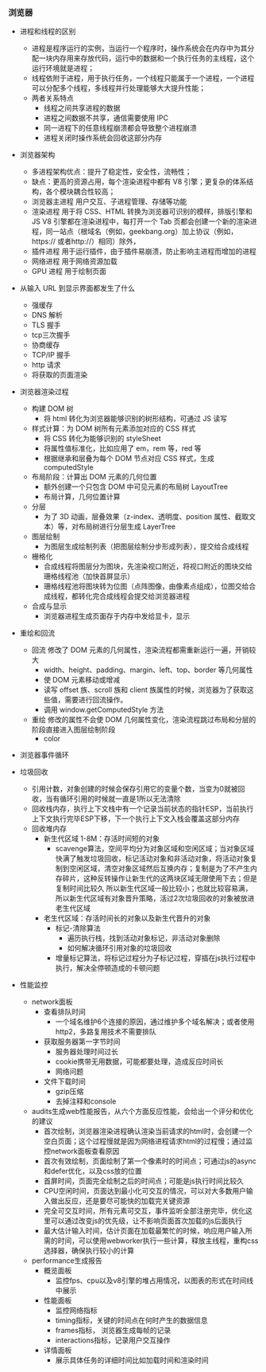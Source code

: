 <!--
 * @Date: 2021-03-30 16:57:09
 * @LastEditors: hanjiawang
 * @LastEditTime: 2021-04-26 11:04:15
-->
### 浏览器
- 进程和线程的区别
  - 进程是程序运行的实例，当运行一个程序时，操作系统会在内存中为其分配一块内存用来存放代码，运行中的数据和一个执行任务的主线程，这个运行环境就是进程；
  - 线程依附于进程，用于执行任务，一个线程只能属于一个进程，一个进程可以分配多个线程，多线程并行处理能够大大提升性能；
  - 两者关系特点
    - 线程之间共享进程的数据
    - 进程之间数据不共享，通信需要使用 IPC
    - 同一进程下的任意线程崩溃都会导致整个进程崩溃
    - 进程关闭时操作系统会回收这部分内存

- 浏览器架构
  - 多进程架构优点：提升了稳定性，安全性，流畅性；
  - 缺点：更高的资源占用，每个渲染进程中都有 V8 引擎；更复杂的体系结构，各个模块耦合性较高；
  - 浏览器主进程
    用户交互、子进程管理、存储等功能
  - 渲染进程
    用于将 CSS、HTML 转换为浏览器可识别的模样，排版引擎和 JS V8 引擎都在渲染进程中，每打开一个 Tab 页都会创建一个新的渲染进程，同一站点（根域名（例如，geekbang.org）加上协议（例如，https:// 或者http://）相同）除外，
  - 插件进程
    用于运行插件，由于插件易崩溃，防止影响主进程而增加的进程
  - 网络进程
    用于网络资源加载
  - GPU 进程
    用于绘制页面

- 从输入 URL 到显示界面都发生了什么
  - 强缓存
  - DNS 解析
  - TLS 握手
  - tcp三次握手
  - 协商缓存
  - TCP/IP 握手
  - http 请求
  - 将获取的页面渲染

- 浏览器渲染过程
  - 构建 DOM 树
    - 将 html 转化为浏览器能够识别的树形结构，可通过 JS 读写
  - 样式计算：为 DOM 树所有元素添加对应的 CSS 样式
    - 将 CSS 转化为能够识别的 styleSheet
    - 将属性值标准化，比如应用了 em，rem 等，red 等
    - 根据继承和层叠为每个 DOM 节点对应 CSS 样式，生成 computedStyle
  - 布局阶段：计算出 DOM 元素的几何位置
    - 额外创建一个只包含 DOM 中可见元素的布局树 LayoutTree
    - 布局计算，几何位置计算
  - 分层
    - 为了 3D 动画，层叠效果（z-index、透明度、position 属性、截取文本）等，对布局树进行分层生成 LayerTree
  - 图层绘制
    - 为图层生成绘制列表（把图层绘制分步形成列表），提交给合成线程
  - 栅格化
    - 合成线程将图层分为图块，先渲染视口附近，将视口附近的图块交给珊格线程池（加快首屏显示）
    - 珊格线程池将图块转为位图（点阵图像，由像素点组成），位图交给合成线程，都转化完合成线程会提交给浏览器进程
  - 合成与显示
    - 浏览器进程生成页面存于内存中发给显卡，显示

- 重绘和回流
  - 回流
    修改了 DOM 元素的几何属性，渲染流程都需重新运行一遍，开销较大
    - width、height、padding、margin、left、top、border 等几何属性
    - 使 DOM 元素移动或增减
    - 读写 offset 族、scroll 族和 client 族属性的时候，浏览器为了获取这些值，需要进行回流操作。
    - 调用 window.getComputedStyle 方法
  - 重绘
    修改的属性不会使 DOM 几何属性变化，渲染流程跳过布局和分层的阶段直接进入图层绘制阶段
    - color

- 浏览器事件循环

- 垃圾回收
   - 引用计数，对象创建的时候会保存引用它的变量个数，当变为0就被回收，当有循环引用的时候就一直是1所以无法清除
   - 回收栈内存，执行上下文栈中有一个记录当前状态的指针ESP，当前执行上下文执行完毕ESP下移，下一个执行上下文入栈会覆盖这部分内存
   - 回收堆内存
      - 新生代区域 1-8M：存活时间短的对象
        - scavenge算法，空间平均分为对象区域和空闲区域；当对象区域快满了触发垃圾回收，标记活动对象和非活动对象，将活动对象复制到空闲区域，清空对象区域然后互换内存；复制是为了不产生内存碎片，这种反转操作让新生代的这两块区域无限使用下去；但是复制时间比较久
        所以新生代区域一般比较小；也就比较容易满，所以新生代区域有对象晋升策略，活过2次垃圾回收的对象被放进老生代区域
      - 老生代区域：存活时间长的对象以及新生代晋升的对象
        - 标记-清除算法
           - 遍历执行栈，找到活动对象标记，非活动对象删除
           - 如何解决循环引用对象的垃圾回收
        - 增量标记算法，将标记过程分为子标记过程，穿插在js执行过程中执行，解决全停顿造成的卡顿问题

- 性能监控
   - network面板
      - 查看排队时间
         - 一个域名维护6个连接的原因，通过维护多个域名解决；或者使用http2，多路复用技术不需要排队
      - 获取服务器第一字节时间
         - 服务器处理时间过长
         - cookie携带无用数据，可能都要处理，造成反应时间长
         - 网络问题
      - 文件下载时间
         - gzip压缩
         - 去掉注释和console
   - audits生成web性能报告，从六个方面反应性能，会给出一个评分和优化的建议
      - 首次绘制，浏览器渲染进程确认渲染当前请求的html时，会创建一个空白页面；这个过程慢就是因为网络进程请求html的过程慢；通过监控network面板查看原因
      - 首次有效绘制，页面绘制了第一个像素时的时间点；可通过js的async和defer优化，以及css放的位置
      - 首屏时间，页面完全绘制之后的时间点；可能是js执行时间比较久
      - CPU空闲时间，页面达到最小化可交互的情况，可以对大多数用户输入做出反应，还是要尽可能快的加载完关键资源
      - 完全可交互时间，所有元素可交互，事件监听全部注册完毕，优化这里可以通过改变js的优先级，让不影响页面首次加载的js后面执行
      - 最大估计输入时间，估计页面在加载最繁忙的时候，响应用户输入所需的时间，可以使用webworker执行一些计算，释放主线程，重构css选择器，确保执行较小的计算
   - performance生成报告
      - 概览面板
         - 监控fps、cpu以及v8引擎的堆占用情况，以图表的形式在时间线中展示
      - 性能面板
         - 监控网络指标
         - timing指标，关键的时间点在何时产生的数据信息
         - frames指标， 浏览器生成每帧的记录
         - interactions指标，记录用户交互操作
      - 详情面板
         - 展示具体任务的详细时间比如加载时间和渲染时间